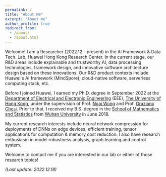 ```yaml
---
permalink: /
title: "About Me"
excerpt: "About me"
author_profile: true
redirect_from: 
  - /about/
  - /about.html
---
```

Welcome! I am a Researcher (2022.12 - present) in the AI Framework & Data Tech. Lab, Huawei Hong Kong Research Center. In the current stage, our R&D areas include explainable and trustworthy AI, data processing technologies, framework design, and innovative software architecture design based on these innovations. Our R&D product contexts include Huawei's AI framework (MindSpore), cloud-native software, serverless computing stack, etc.

Before I joined Huawei, I earned my Ph.D. degree in September 2022 at the [Department of Electrical and Electronic Engineering](https://www.eee.hku.hk/) (EEE), [The University of Hong Kong](https://www.hku.hk/), under the supervision of Prof. [Ngai Wong](https://www.eee.hku.hk/~nwong/) and Prof. [Graziano Chesi](https://www.eee.hku.hk/~chesi/). Prior to that, I received my B.S. degree in the [School of Mathematics and Statistics](http://maths.whu.edu.cn/Englishversion/) from [Wuhan University](https://en.whu.edu.cn/) in June 2018.

My current research interests include neural network compression for deployments of DNNs on edge devices, efficient training, tensor applications for computation & memory cost reduction. I also have research enthusiasm in model robustness analysis, graph learning and control system. 

Welcome to contact me if you are interested in our lab or either of those research topics!

*(Last update: 2022.12.18)*



